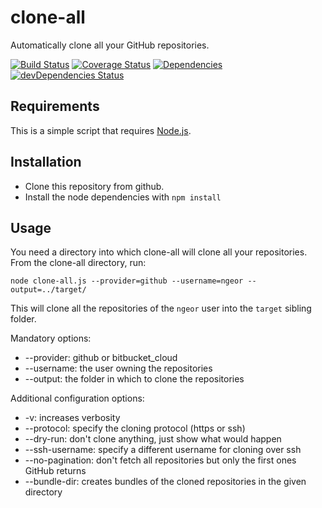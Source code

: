 clone-all
=========

Automatically clone all your GitHub repositories.

[![Build Status](https://travis-ci.org/ngeor/clone-all.svg?branch=master)](https://travis-ci.org/ngeor/clone-all)
[![Coverage Status](https://coveralls.io/repos/github/ngeor/clone-all/badge.svg)](https://coveralls.io/github/ngeor/clone-all)
[![Dependencies](https://david-dm.org/ngeor/clone-all.svg)](https://david-dm.org/ngeor/clone-all)
[![devDependencies Status](https://david-dm.org/ngeor/clone-all/dev-status.svg)](https://david-dm.org/ngeor/clone-all?type=dev)

Requirements
------------

This is a simple script that requires [Node.js](http://nodejs.org/).

Installation
------------

*   Clone this repository from github.
*   Install the node dependencies with `npm install`

Usage
-----

You need a directory into which clone-all will clone all your repositories.
From the clone-all directory, run:

```
node clone-all.js --provider=github --username=ngeor --output=../target/
```

This will clone all the repositories of the `ngeor` user into the `target` sibling folder.

Mandatory options:

*   --provider: github or bitbucket_cloud
*   --username: the user owning the repositories
*   --output: the folder in which to clone the repositories

Additional configuration options:

*   -v: increases verbosity
*   --protocol: specify the cloning protocol (https or ssh)
*   --dry-run: don't clone anything, just show what would happen
*   --ssh-username: specify a different username for cloning over ssh
*   --no-pagination: don't fetch all repositories but only the first ones GitHub returns
*   --bundle-dir: creates bundles of the cloned repositories in the given directory
